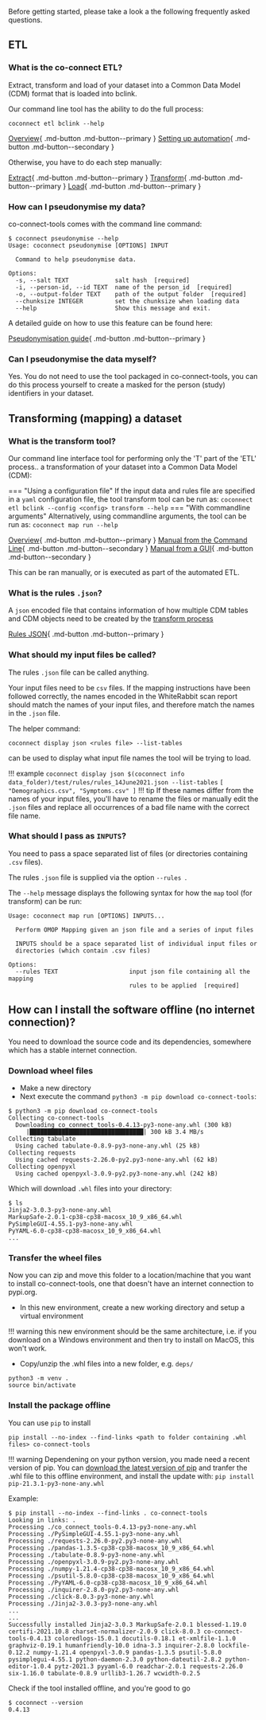 Before getting started, please take a look a the following frequently asked questions.

## ETL

### What is the co-connect ETL?

Extract, transform and load of your dataset into a Common Data Model (CDM) format that is loaded into bclink.

Our command line tool has the ability to do the full process:
```
coconnect etl bclink --help
```

[Overview](/docs/CoConnectTools/ETL/About/){ .md-button .md-button--primary }
[Setting up automation](/docs/CoConnectTools/ETL/Automation/){ .md-button .md-button--secondary }


Otherwise, you have to do each step manually:

[Extract](/docs/CoConnectTools/ETL/Extract){ .md-button .md-button--primary }
[Transform](/docs/CoConnectTools/ETL/Transform){ .md-button .md-button--primary }
[Load](/docs/CoConnectTools/ETL/Load){ .md-button .md-button--primary }


### How can I pseudonymise my data?

co-connect-tools comes with the command line command:

```
$ coconnect pseudonymise --help
Usage: coconnect pseudonymise [OPTIONS] INPUT

  Command to help pseudonymise data.

Options:
  -s, --salt TEXT             salt hash  [required]
  -i, --person-id, --id TEXT  name of the person_id  [required]
  -o, --output-folder TEXT    path of the output folder  [required]
  --chunksize INTEGER         set the chunksize when loading data
  --help                      Show this message and exit.
```

A detailed guide on how to use this feature can be found here:

[Pseudonymisation guide](/docs/CoConnectTools/ETL/Pseudonymisation/){ .md-button .md-button--primary }


### Can I pseudonymise the data myself?

Yes. You do not need to use the tool packaged in co-connect-tools, you can do this process yourself to create a masked for the person (study) identifiers in your dataset.

## Transforming (mapping) a dataset

### What is the transform tool?

Our command line interface tool for performing only the 'T' part of the 'ETL' process.. a transformation of your dataset into a Common Data Model (CDM):

=== "Using a configuration file"
	If the input data and rules file are specified in a `yaml` configuration file, the tool transform tool can be run as:
    ```
	coconnect etl bclink --config <config> transform --help
	```
=== "With commandline arguments"
	Alternatively, using commandline arguments, the tool can be run as:
    ```
	coconnect map run --help
	```

[Overview](/docs/CoConnectTools/ETL/About/#transform){ .md-button .md-button--primary }
[Manual from the Command Line](/docs/CoConnectTools/ETL/Transform/){ .md-button .md-button--secondary }
[Manual from a GUI](/docs/CoConnectTools/ETL/Transform-GUI/){ .md-button .md-button--secondary }


This can be ran manually, or is executed as part of the automated ETL.



### What is the rules `.json`?

A `json` encoded file that contains information of how multiple CDM tables and CDM objects need to be created by the [transform process](/docs/CoConnectTools/ETL/Transform/)

[Rules JSON](/docs/CoConnectTools/ETL/Rules/){ .md-button .md-button--primary }


### What should my input files be called?

The rules `.json` file can be called anything.

Your input files need to be `csv` files. If the mapping instructions have been followed correctly, the names encoded in the WhiteRabbit scan report should match the names of your input files, and therefore match the names in the `.json` file.

The helper command:
```
coconnect display json <rules file> --list-tables
```
can be used to display what input file names the tool will be trying to load. 

!!! example
    ```
    coconnect display json $(coconnect info data_folder)/test/rules/rules_14June2021.json --list-tables
    ```
    ```
      [
         "Demographics.csv",
         "Symptoms.csv"
      ]
    ```
!!! tip
    If these names differ from the names of your input files, you'll have to rename the files or manually edit the `.json` files and replace all occurrences of a bad file name with the correct file name.


### What should I pass as `INPUTS`?

You need to pass a space separated list of files (or directories containing `.csv` files). 

The rules `.json` file is supplied via the option `--rules `.

The `--help` message displays the following syntax for how the `map` tool (for transform) can be run:

```
Usage: coconnect map run [OPTIONS] INPUTS...

  Perform OMOP Mapping given an json file and a series of input files

  INPUTS should be a space separated list of individual input files or
  directories (which contain .csv files)

Options:
  --rules TEXT                    input json file containing all the mapping
                                  rules to be applied  [required]
```


## How can I install the software offline (no internet connection)?

You need to download the source code and its dependencies, somewhere which has a stable internet connection.

### Download wheel files

* Make a new directory
* Next execute the command `python3 -m pip download co-connect-tools`:
```
$ python3 -m pip download co-connect-tools
Collecting co-connect-tools
  Downloading co_connect_tools-0.4.13-py3-none-any.whl (300 kB)
     |████████████████████████████████| 300 kB 3.4 MB/s            
Collecting tabulate
  Using cached tabulate-0.8.9-py3-none-any.whl (25 kB)
Collecting requests
  Using cached requests-2.26.0-py2.py3-none-any.whl (62 kB)
Collecting openpyxl
  Using cached openpyxl-3.0.9-py2.py3-none-any.whl (242 kB)
```

Which will download `.whl` files into your directory:
```
$ ls 
Jinja2-3.0.3-py3-none-any.whl
MarkupSafe-2.0.1-cp38-cp38-macosx_10_9_x86_64.whl
PySimpleGUI-4.55.1-py3-none-any.whl
PyYAML-6.0-cp38-cp38-macosx_10_9_x86_64.whl
...
```

### Transfer the wheel files 

Now you can zip and move this folder to a location/machine that you want to install co-connect-tools, one that doesn't have an internet connection to pypi.org.

* In this new environment, create a new working directory and setup a virtual environment

!!! warning
	this new environment should be the same architecture, i.e. if you download on a Windows environment and then try to install on MacOS, this won't work.


* Copy/unzip the .whl files into a new folder, e.g. `deps/`

```
python3 -m venv .
source bin/activate
```


### Install the package offline

You can use `pip` to install 
```
pip install --no-index --find-links <path to folder containing .whl files> co-connect-tools
```

!!! warning
	Dependening on your python version, you made need a recent version of pip. You can [download the latest version of pip](https://pypi.org/project/pip/#modal-close) and tranfer the .whl file to this offline environment, and install the update with:
	```
	pip install pip-21.3.1-py3-none-any.whl
	```

Example:
```
$ pip install --no-index --find-links . co-connect-tools
Looking in links: .
Processing ./co_connect_tools-0.4.13-py3-none-any.whl
Processing ./PySimpleGUI-4.55.1-py3-none-any.whl
Processing ./requests-2.26.0-py2.py3-none-any.whl
Processing ./pandas-1.3.5-cp38-cp38-macosx_10_9_x86_64.whl
Processing ./tabulate-0.8.9-py3-none-any.whl
Processing ./openpyxl-3.0.9-py2.py3-none-any.whl
Processing ./numpy-1.21.4-cp38-cp38-macosx_10_9_x86_64.whl
Processing ./psutil-5.8.0-cp38-cp38-macosx_10_9_x86_64.whl
Processing ./PyYAML-6.0-cp38-cp38-macosx_10_9_x86_64.whl
Processing ./inquirer-2.8.0-py2.py3-none-any.whl
Processing ./click-8.0.3-py3-none-any.whl
Processing ./Jinja2-3.0.3-py3-none-any.whl
...
...
Successfully installed Jinja2-3.0.3 MarkupSafe-2.0.1 blessed-1.19.0 certifi-2021.10.8 charset-normalizer-2.0.9 click-8.0.3 co-connect-tools-0.4.13 coloredlogs-15.0.1 docutils-0.18.1 et-xmlfile-1.1.0 graphviz-0.19.1 humanfriendly-10.0 idna-3.3 inquirer-2.8.0 lockfile-0.12.2 numpy-1.21.4 openpyxl-3.0.9 pandas-1.3.5 psutil-5.8.0 pysimplegui-4.55.1 python-daemon-2.3.0 python-dateutil-2.8.2 python-editor-1.0.4 pytz-2021.3 pyyaml-6.0 readchar-2.0.1 requests-2.26.0 six-1.16.0 tabulate-0.8.9 urllib3-1.26.7 wcwidth-0.2.5
```

Check if the tool installed offline, and you're good to go
```
$ coconnect --version
0.4.13
```


